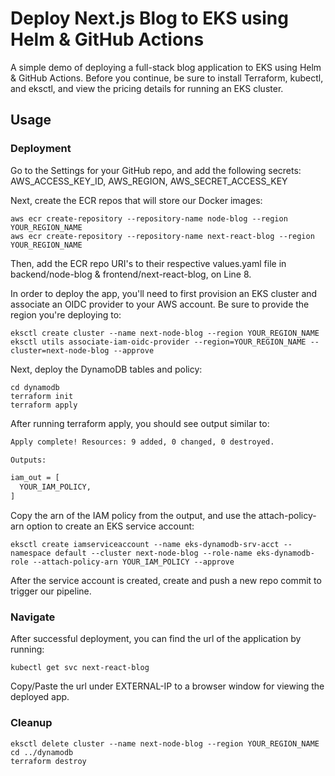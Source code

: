 # Deploy Next.js Blog to EKS using Helm & GitHub Actions

A simple demo of deploying a full-stack blog application to EKS using
Helm & GitHub Actions.
Before you continue, be sure to install Terraform, kubectl, and eksctl,
and view the pricing details for running an EKS cluster.

## Usage

### Deployment

Go to the Settings for your GitHub repo, and add the following secrets: AWS_ACCESS_KEY_ID, AWS_REGION, AWS_SECRET_ACCESS_KEY

Next, create the ECR repos that will store our Docker images:

```
aws ecr create-repository --repository-name node-blog --region YOUR_REGION_NAME
aws ecr create-repository --repository-name next-react-blog --region YOUR_REGION_NAME
```

Then, add the ECR repo URI's to their respective values.yaml file in backend/node-blog & frontend/next-react-blog, on Line 8.

In order to deploy the app, you'll need to first provision an EKS cluster and associate an OIDC provider to your AWS account. Be sure to provide the region you're deploying to:

```
eksctl create cluster --name next-node-blog --region YOUR_REGION_NAME
eksctl utils associate-iam-oidc-provider --region=YOUR_REGION_NAME --cluster=next-node-blog --approve
```

Next, deploy the DynamoDB tables and policy:

```
cd dynamodb
terraform init
terraform apply
```

After running terraform apply, you should see output similar to:

```bash
Apply complete! Resources: 9 added, 0 changed, 0 destroyed.

Outputs:

iam_out = [
  YOUR_IAM_POLICY,
]
```

Copy the arn of the IAM policy from the output, and use the attach-policy-arn option to create an EKS service account:

```
eksctl create iamserviceaccount --name eks-dynamodb-srv-acct --namespace default --cluster next-node-blog --role-name eks-dynamodb-role --attach-policy-arn YOUR_IAM_POLICY --approve
```

After the service account is created, create and push a new repo commit to trigger our pipeline.

### Navigate

After successful deployment, you can find the url of the application by running:

```
kubectl get svc next-react-blog
```

Copy/Paste the url under EXTERNAL-IP to a browser window for viewing the deployed app.

### Cleanup

```
eksctl delete cluster --name next-node-blog --region YOUR_REGION_NAME
cd ../dynamodb
terraform destroy
```
